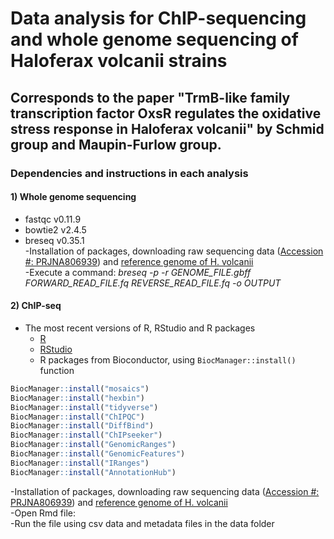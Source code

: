 # Data analysis for ChIP-sequencing and whole genome sequencing of Haloferax volcanii strains

## Corresponds to the paper "TrmB-like family transcription factor OxsR regulates the oxidative stress response in Haloferax volcanii" by Schmid group and Maupin-Furlow group.

### Dependencies and instructions in each analysis

#### 1) Whole genome sequencing
* fastqc v0.11.9
* bowtie2 v2.4.5
* breseq v0.35.1 <br/>
-Installation of packages, downloading raw sequencing data ([Accession #: PRJNA806939](https://www.ncbi.nlm.nih.gov/bioproject/806939)) and [reference genome of H. volcanii](https://www.ncbi.nlm.nih.gov/genome/?term=haloferax+volcanii) <br/>
-Execute a command: _breseq -p -r GENOME_FILE.gbff FORWARD_READ_FILE.fq REVERSE_READ_FILE.fq -o OUTPUT_ <br/>

#### 2) ChIP-seq
* The most recent versions of R, RStudio and R packages
  * [R](https://cran.r-project.org/)
  * [RStudio](https://www.rstudio.com/products/rstudio/download/#download)
  * R packages from Bioconductor, using `BiocManager::install()` function
```r
BiocManager::install("mosaics")
BiocManager::install("hexbin")
BiocManager::install("tidyverse")
BiocManager::install("ChIPQC")
BiocManager::install("DiffBind")
BiocManager::install("ChIPseeker")
BiocManager::install("GenomicRanges")
BiocManager::install("GenomicFeatures")
BiocManager::install("IRanges")
BiocManager::install("AnnotationHub")
```
-Installation of packages, downloading raw sequencing data ([Accession #: PRJNA806939](https://www.ncbi.nlm.nih.gov/bioproject/806939)) and [reference genome of H. volcanii](https://www.ncbi.nlm.nih.gov/genome/?term=haloferax+volcanii) <br/>
-Open Rmd file: <br/>
-Run the file using csv data and metadata files in the data folder <br/>
